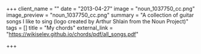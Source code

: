+++
client_name = ""
date = "2013-04-27"
image = "noun_1037750_cc.png"
image_preview = "noun_1037750_cc.png"
summary = "A collection of guitar songs I like to sing (logo created by Arthur Shlain from the Noun Project)"
tags = []
title = "My chords"
external_link = "https://wikiselev.github.io/chords/pdf/all_songs.pdf"

+++
